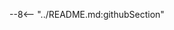 <!-- markdownlint-disable MD041 -->
--8<-- "../README.md:githubSection"
<!-- markdownlint-enable MD041 -->

<!--References for web-->

<!-- markdownlint-disable MD053 -->
[contributing]: contrib/code/how-to-contribute.md
[release-workflow]: contrib/code/release-workflow.md
[changelog]: changelog.md
<!-- markdownlint-enable MD037 -->
